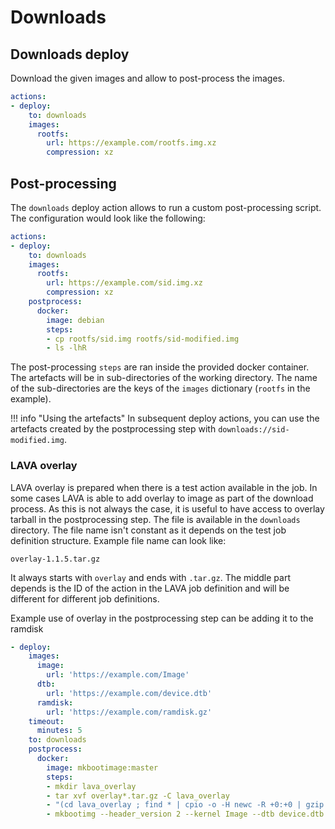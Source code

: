 # Downloads

## Downloads deploy

Download the given images and allow to post-process the images.

```yaml
actions:
- deploy:
    to: downloads
    images:
      rootfs:
        url: https://example.com/rootfs.img.xz
        compression: xz
```

## Post-processing

The `downloads` deploy action allows to run a custom post-processing script. The configuration would look like the following:

```yaml
actions:
- deploy:
    to: downloads
    images:
      rootfs:
        url: https://example.com/sid.img.xz
        compression: xz
    postprocess:
      docker:
        image: debian
        steps:
        - cp rootfs/sid.img rootfs/sid-modified.img
        - ls -lhR
```

The post-processing `steps` are ran inside the provided docker container. The
artefacts will be in sub-directories of the working directory. The name of
the sub-directories are the keys of the `images` dictionary (`rootfs` in the
example).

!!! info "Using the artefacts"
    In subsequent deploy actions, you can use the artefacts created by the
    postprocessing step with `downloads://sid-modified.img`.

### LAVA overlay

LAVA overlay is prepared when there is a test action available in the job.
In some cases LAVA is able to add overlay to image as part of the download
process. As this is not always the case, it is useful to have access to
overlay tarball in the postprocessing step. The file is available in the
`downloads` directory. The file name isn't constant as it depends on the
test job definition structure. Example file name can look like:

    overlay-1.1.5.tar.gz

It always starts with `overlay` and ends with `.tar.gz`. The middle part
depends is the ID of the action in the LAVA job definition and will be different
for different job definitions.

Example use of overlay in the postprocessing step can be adding it to the ramdisk

```yaml
- deploy:
    images:
      image:
        url: 'https://example.com/Image'
      dtb:
        url: 'https://example.com/device.dtb'
      ramdisk:
        url: 'https://example.com/ramdisk.gz'
    timeout:
      minutes: 5
    to: downloads
    postprocess:
      docker:
        image: mkbootimage:master
        steps:
        - mkdir lava_overlay
        - tar xvf overlay*.tar.gz -C lava_overlay
        - "(cd lava_overlay ; find * | cpio -o -H newc -R +0:+0 | gzip -9 >> ../ramdisk.gz)"
        - mkbootimg --header_version 2 --kernel Image --dtb device.dtb --cmdline "earlycon clk_ignore_unused pd_ignore_unused audit=0" --ramdisk ramdisk.gz --output boot.img
```

